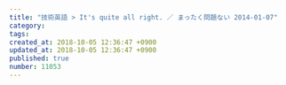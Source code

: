 ```yaml
---
title: "技術英語 > It's quite all right. ／ まったく問題ない 2014-01-07"
category: 
tags: 
created_at: 2018-10-05 12:36:47 +0900
updated_at: 2018-10-05 12:36:47 +0900
published: true
number: 11053
---
```



